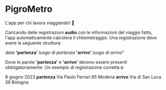 # PigroMetro

L'app per chi lavora viaggiando!  :car:

Caricando delle registrazioni **audio** con le informazioni del viaggio fatto, l'app automaticamente calcolerà il chilometraggio. Una registrazione deve avere la seguente struttura:

*data*   **'partenza'**   *luogo di partenza*   **'arrivo'**   *luogo di arrivo*"

Dove le parole **'partenza'** e **'arrivo'** devono essere presenti obbligatoriamente. Un esempio di registrazione corretta è:

8 giugno 2023 **partenza**  Via Paolo Ferrari 85 Modena **arrivo** Via di San Luca 36 Bologna

